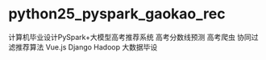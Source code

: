 # python25_pyspark_gaokao_rec
计算机毕业设计PySpark+大模型高考推荐系统 高考分数线预测 高考爬虫 协同过滤推荐算法 Vue.js Django Hadoop 大数据毕设
